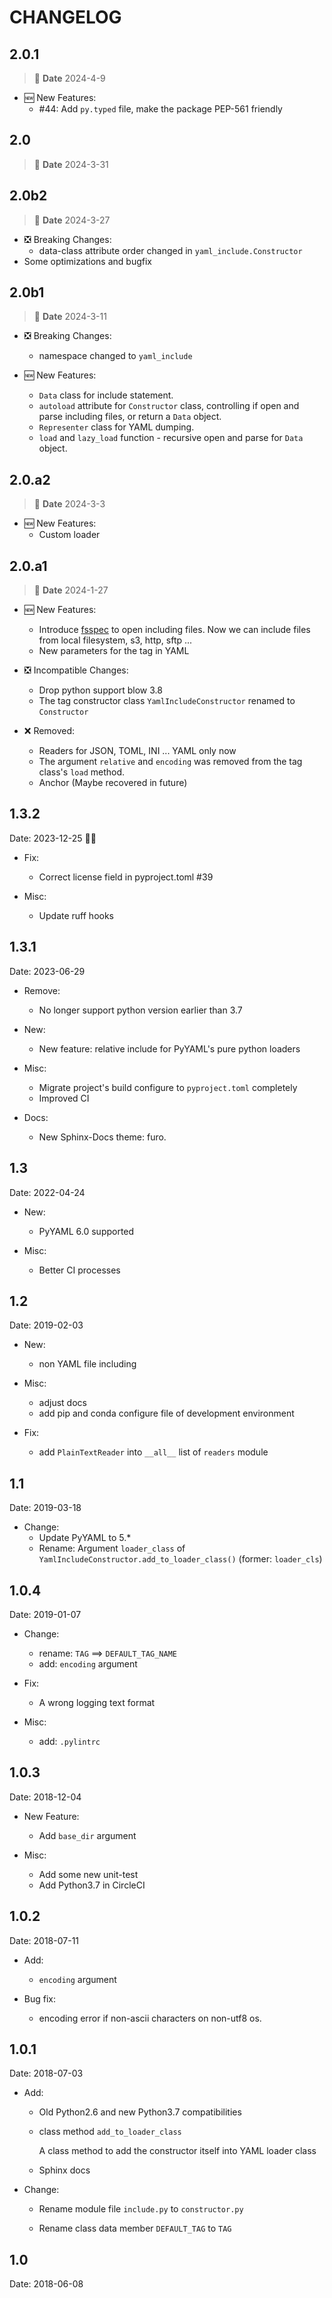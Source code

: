 # CHANGELOG

## 2.0.1

> 📅 **Date** 2024-4-9

- 🆕 New Features:
  - #44: Add `py.typed` file, make the package PEP-561 friendly

## 2.0

> 📅 **Date** 2024-3-31

## 2.0b2

> 📅 **Date** 2024-3-27

- ❎ Breaking Changes:
  - data-class attribute order changed in `yaml_include.Constructor`
- Some optimizations and bugfix

## 2.0b1

> 📅 **Date** 2024-3-11

- ❎ Breaking Changes:
  - namespace changed to `yaml_include`

- 🆕 New Features:
  - `Data` class for include statement.
  - `autoload` attribute for `Constructor` class, controlling if open and parse including files, or return a `Data` object.
  - `Representer` class for YAML dumping.
  - `load` and `lazy_load` function - recursive open and parse for `Data` object.

## 2.0.a2

> 📅 **Date** 2024-3-3

- 🆕 New Features:
  - Custom loader

## 2.0.a1

> 📅 **Date** 2024-1-27

- 🆕 New Features:
  - Introduce [fsspec][] to open including files. Now we can include files from local filesystem, s3, http, sftp ...
  - New parameters for the tag in YAML

- ❎ Incompatible Changes:
  - Drop python support blow 3.8
  - The tag constructor class `YamlIncludeConstructor` renamed to `Constructor`

- ❌ Removed:
  - Readers for JSON, TOML, INI ... YAML only now
  - The argument `relative` and `encoding`  was removed from the tag class's `load` method.
  - Anchor (Maybe recovered in future)

## 1.3.2

Date: 2023-12-25 🎅🤶

- Fix:
  - Correct license field in pyproject.toml #39

- Misc:
  - Update ruff hooks

## 1.3.1

Date: 2023-06-29

- Remove:
  - No longer support python version earlier than 3.7

- New:
  - New feature: relative include for PyYAML's pure python loaders

- Misc:
  - Migrate project's build configure to `pyproject.toml` completely
  - Improved CI

- Docs:
  - New Sphinx-Docs theme: furo.

## 1.3

Date: 2022-04-24

- New:
  - PyYAML 6.0 supported

- Misc:
  - Better CI processes

## 1.2

Date: 2019-02-03

- New:
  - non YAML file including

- Misc:
  - adjust docs
  - add pip and conda configure file of development environment

- Fix:
  - add `PlainTextReader` into `__all__` list of `readers` module

## 1.1

Date: 2019-03-18

- Change:
  - Update PyYAML to 5.*
  - Rename: Argument `loader_class` of `YamlIncludeConstructor.add_to_loader_class()` (former: `loader_cls`)

## 1.0.4

Date: 2019-01-07

- Change:

  - rename: `TAG` ==> `DEFAULT_TAG_NAME`
  - add: `encoding` argument

- Fix:

  - A wrong logging text format

- Misc:

  - add: `.pylintrc`

## 1.0.3

Date: 2018-12-04

- New Feature:

  - Add `base_dir` argument

- Misc:

  - Add some new unit-test
  - Add Python3.7 in CircleCI

## 1.0.2

Date: 2018-07-11

- Add:

  - `encoding` argument

- Bug fix:

  - encoding error if non-ascii characters on non-utf8 os.

## 1.0.1

Date: 2018-07-03

- Add:

  - Old Python2.6 and new Python3.7 compatibilities

  - class method `add_to_loader_class`

    A class method to add the constructor itself into YAML loader class

  - Sphinx docs

- Change:

  - Rename module file `include.py` to `constructor.py`

  - Rename class data member `DEFAULT_TAG` to `TAG`

## 1.0

Date: 2018-06-08

[fsspec]: https://github.com/fsspec/filesystem_spec/ "Filesystem Spec (fsspec) is a project to provide a unified pythonic interface to local, remote and embedded file systems and bytes storage."
